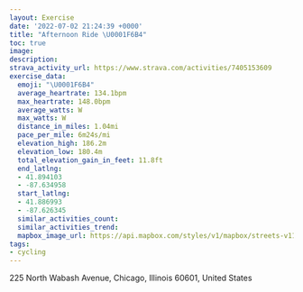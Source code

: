 ```yaml
---
layout: Exercise
date: '2022-07-02 21:24:39 +0000'
title: "Afternoon Ride \U0001F6B4"
toc: true
image:
description:
strava_activity_url: https://www.strava.com/activities/7405153609
exercise_data:
  emoji: "\U0001F6B4"
  average_heartrate: 134.1bpm
  max_heartrate: 148.0bpm
  average_watts: W
  max_watts: W
  distance_in_miles: 1.04mi
  pace_per_mile: 6m24s/mi
  elevation_high: 186.2m
  elevation_low: 180.4m
  total_elevation_gain_in_feet: 11.8ft
  end_latlng:
  - 41.894103
  - -87.634958
  start_latlng:
  - 41.886993
  - -87.626345
  similar_activities_count:
  similar_activities_trend:
  mapbox_image_url: https://api.mapbox.com/styles/v1/mapbox/streets-v11/static/path-5+787af2-1.0(u%60t~FtoyuOGZZhCCj%40%40LE%5C%40XIHM%40aEPWBQCY%40KDOCe%40%40EHKOUD%5B%3FEBE%5CMPI%5CB%60CAf%40Oh%40AXDx%40C%5CJbDEl%40Fb%40BnCAbAGVg%40%3F_%40CDZe%40CQOGAGRY%40MCWBMA%5D%40WHIHKFWIi%40GQDg%40%40ICAFc%40ZGZ%3F~%40CVDr%40Ad%40FlEFn%40Aj%40%40f%40%3FJCBG%3FUDYPI%40OIE%40GAMHAKg%40FKMG%40ECAKIIKGMAWRKAGCMHACM%40MEUFs%40Bq%40AUCKW%3FGEC%40WKS%3FIKCFAEUYB),pin-s-s+e5b22e(-87.62635,41.88699),pin-s-f+89ae00(-87.63496,41.89410000000002)/auto/800x800?access_token=pk.eyJ1Ijoiam9zaGJlY2ttYW4iLCJhIjoiY205eWR2aDd1MWZ6djJrbXc4a3M0bWZleiJ9.XiG9OWkNcZk2QzjJbxLB4A
tags:
- cycling
---
```




225 North Wabash Avenue, Chicago, Illinois 60601, United States
